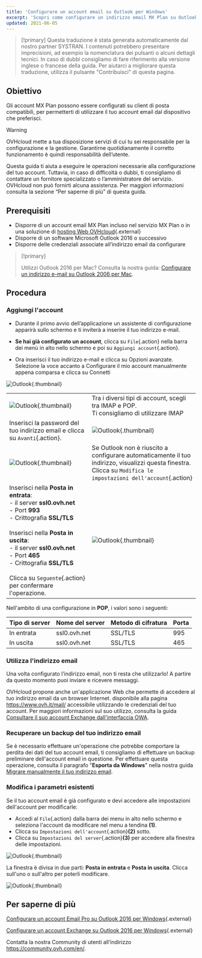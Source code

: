 ```yaml
---
title: 'Configurare un account email su Outlook per Windows'
excerpt: 'Scopri come configurare un indirizzo email MX Plan su Outlook per Windows'
updated: 2021-06-05
---
```


 
> [!primary]
> Questa traduzione è stata generata automaticamente dal nostro partner SYSTRAN. I contenuti potrebbero presentare imprecisioni, ad esempio la nomenclatura dei pulsanti o alcuni dettagli tecnici. In caso di dubbi consigliamo di fare riferimento alla versione inglese o francese della guida. Per aiutarci a migliorare questa traduzione, utilizza il pulsante "Contribuisci" di questa pagina.
>
 

## Obiettivo

Gli account MX Plan possono essere configurati su client di posta compatibili, per permetterti di utilizzare il tuo account email dal dispositivo che preferisci.



> [!warning]
>
> OVHcloud mette a tua disposizione servizi di cui tu sei responsabile per la configurazione e la gestione. Garantirne quotidianamente il corretto funzionamento è quindi responsabilità dell’utente.
> 
> Questa guida ti aiuta a eseguire le operazioni necessarie alla configurazione del tuo account. Tuttavia, in caso di difficoltà o dubbi, ti consigliamo di contattare un fornitore specializzato o l’amministratore del servizio. OVHcloud non può fornirti alcuna assistenza. Per maggiori informazioni consulta la sezione “Per saperne di più” di questa guida.
> 


## Prerequisiti

- Disporre di un account email MX Plan incluso nel servizio MX Plan o in una soluzione di [hosting Web OVHcloud](https://www.ovhcloud.com/it/web-hosting/){.external}
- Disporre di un software Microsoft Outlook 2016 o successivo
- Disporre delle credenziali associate all’indirizzo email da configurare
 
> [!primary]
>
> Utilizzi Outlook 2016 per Mac? Consulta la nostra guida:  [Configurare un indirizzo e-mail su Outlook 2006 per Mac](/pages/web_cloud/email_and_collaborative_solutions/mx_plan/how_to_configure_outlook_2016_mac). 
>

## Procedura

### Aggiungi l'account

- Durante il primo avvio dell’applicazione un assistente di configurazione apparirà sullo schermo e ti inviterà a inserire il tuo indirizzo e-mail.

- **Se hai già configurato un account**, clicca su `File`{.action} nella barra dei menù in alto nello schermo e poi su `Aggiungi account`{.action}.

- Ora inserisci il tuo indirizzo e-mail e clicca su Opzioni avanzate.  Selezione la voce accanto a Configurare il mio account manualmente appena comparsa e clicca su Connetti 

![Outlook](images/config-outlook-mxplan01.png){.thumbnail}

| | |
|---|---|
|![Outlook](images/config-outlook-mxplan02.png){.thumbnail}|Tra i diversi tipi di account, scegli tra IMAP e POP. <br>Ti consigliamo di utilizzare IMAP|
|Inserisci la password del tuo indirizzo email e clicca su `Avanti`{.action}. |![Outlook](images/config-outlook-mxplan03.png){.thumbnail}|
|![Outlook](images/config-outlook-mxplan04.png){.thumbnail}|Se Outlook non è riuscito a configurare automaticamente il tuo indirizzo, visualizzi questa finestra. <br>Clicca su `Modifica le impostazioni dell'account`{.action} |
|Inserisci nella **Posta in entrata**: <br>- il server **ssl0.ovh.net** <br>- Port **993**<br>- Crittografia **SSL/TLS**<br><br>Inserisci nella **Posta in uscita**: <br>- il server **ssl0.ovh.net** <br>- Port **465**<br>- Crittografia **SSL/TLS**<br><br>Clicca su `Seguente`{.action} per confermare l'operazione. |![Outlook](images/config-outlook-mxplan05.png){.thumbnail}|


Nell'ambito di una configurazione in **POP**, i valori sono i seguenti:

|Tipo di server|Nome del server|Metodo di cifratura|Porta|
|---|---|---|---|
|In entrata|ssl0.ovh.net|SSL/TLS|995|
|In uscita|ssl0.ovh.net|SSL/TLS|465|

### Utilizza l'indirizzo email

Una volta configurato l’indirizzo email, non ti resta che utilizzarlo! A partire da questo momento puoi inviare e ricevere messaggi.

OVHcloud propone anche un'applicazione Web che permette di accedere al tuo indirizzo email da un browser Internet. disponibile alla pagina <https://www.ovh.it/mail/> accessibile utilizzando le credenziali del tuo account. Per maggiori informazioni sul suo utilizzo, consulta la guida [Consultare il suo account Exchange dall'interfaccia OWA](/pages/web_cloud/email_and_collaborative_solutions/using_the_outlook_web_app_webmail/email_owa).

### Recuperare un backup del tuo indirizzo email

Se è necessario effettuare un'operazione che potrebbe comportare la perdita dei dati del tuo account email, ti consigliamo di effettuare un backup preliminare dell'account email in questione. Per effettuare questa operazione, consulta il paragrafo "**Esporta da Windows**" nella nostra guida [Migrare manualmente il tuo indirizzo email](/pages/web_cloud/email_and_collaborative_solutions/migrating/manual_email_migration#esporta-da-windows).

### Modifica i parametri esistenti

Se il tuo account email è già configurato e devi accedere alle impostazioni dell'account per modificarle:

- Accedi al `File`{.action} dalla barra dei menu in alto nello schermo e seleziona l'account da modificare nel menu a tendina **(1)**.
- Clicca su `Impostazioni dell'account`{.action}**(2)** sotto.
- Clicca su `Impostazioni del server`{.action}**(3)** per accedere alla finestra delle impostazioni.

![Outlook](images/config-outlook-mxplan06.png){.thumbnail}

La finestra è divisa in due parti: **Posta in entrata** e **Posta in uscita**. Clicca sull'uno o sull'altro per poterli modificare.

![Outlook](images/config-outlook-mxplan07.png){.thumbnail}


## Per saperne di più

[Configurare un account Email Pro su Outlook 2016 per Windows](/pages/web_cloud/email_and_collaborative_solutions/email_pro/how_to_configure_outlook_2016){.external}

[Configurare un account Exchange su Outlook 2016 per Windows](/pages/web_cloud/email_and_collaborative_solutions/microsoft_exchange/how_to_configure_outlook_2016){.external}

Contatta la nostra Community di utenti all’indirizzo <https://community.ovh.com/en/>.